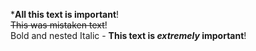  ***All this text is important**! <br/>
 ~~This was mistaken text~~!<br/>
 Bold and nested Italic - **This text is _extremely_ important**!<br/>
